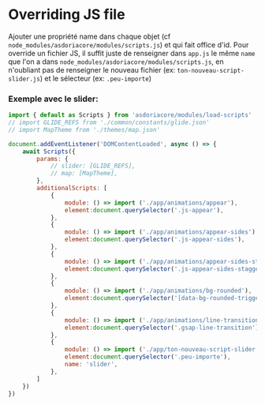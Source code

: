 # Overriding JS file

Ajouter une propriété name dans chaque objet (cf `node_modules/asdoriacore/modules/scripts.js`) et qui fait office d'id. 
Pour override un fichier JS, il suffit juste de renseigner dans `app.js` le même `name` que l'on a dans
`node_modules/asdoriacore/modules/scripts.js`, en n'oubliant pas de renseigner le nouveau fichier
(ex: `ton-nouveau-script-slider.js`) et le sélecteur (ex: `.peu-importe`)

### Exemple avec le slider:
```js
import { default as Scripts } from 'asdoriacore/modules/load-scripts'
// import GLIDE_REFS from './common/constants/glide.json'
// import MapTheme from './themes/map.json'

document.addEventListener('DOMContentLoaded', async () => {
    await Scripts({
        params: {
            // slider: [GLIDE_REFS],
            // map: [MapTheme],
        },
        additionalScripts: [
            {
                module: () => import ('./app/animations/appear'),
                element:document.querySelector('.js-appear'),
            },
            {
                module: () => import ('./app/animations/appear-sides'),
                element:document.querySelector('.js-appear-sides'),
            },
            {
                module: () => import ('./app/animations/appear-sides-stagger'),
                element:document.querySelector('.js-appear-sides-stagger-trigger'),
            },
            {
                module: () => import ('./app/animations/bg-rounded'),
                element:document.querySelector('[data-bg-rounded-trigger]'),
            },
            {
                module: () => import ('./app/animations/line-transitions'),
                element:document.querySelector('.gsap-line-transition'),
            },
            {
                module: () => import ('./app/ton-nouveau-script-slider'),
                element:document.querySelector('.peu-importe'),
                name: 'slider',
            },
        ]
    })
})
```

